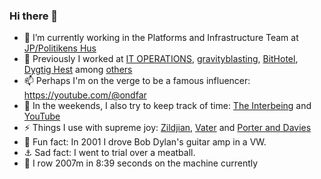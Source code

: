 ### Hi there 👋

- 🔭 I’m currently working in the Platforms and Infrastructure Team at [JP/Politikens Hus](https://jppol.dk) 
- 🐎 Previously I worked at [IT OPERATIONS](https://itoperations.dk), [gravityblasting](https://gravityblasting.com), [BitHotel](https://bithotel.net), [Dygtig Hest](https://dygtighest.dk) among [others](https://github.com/Kristoffer/Kristoffer/blob/main/CV.md) 
- 📫 Perhaps I'm on the verge to be a famous influencer: https://youtube.com/@ondfar 
- 🥁 In the weekends, I also try to keep track of time: [The Interbeing](https://theinterbeing.com) and [YouTube](https://www.youtube.com/user/THEINTERBEING)
- ⚡ Things I use with supreme joy: [Zildjian](https://zildjian.com), [Vater](https://www.vater.com) and [Porter and Davies](https://www.porteranddavies.co.uk) 
- 🌱 Fun fact: In 2001 I drove Bob Dylan's guitar amp in a VW.
- ⚓️ Sad fact: I went to trial over a meatball.
- 🛶 I row 2007m in 8:39 seconds on the machine currently 
